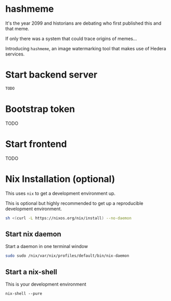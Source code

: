 # hashmeme

It's the year 2099 and historians are debating who first published this and that meme.

If only there was a system that could trace origins of memes...

Introducing `hashmeme`, an image watermarking tool that makes use of Hedera services.


# Start backend server

```sh
TODO
```

# Bootstrap token

TODO

# Start frontend

TODO

# Nix Installation (optional)

This uses `nix` to get a development environment up.

This is optional but highly recommended to get up a reproducible development environment.
```sh
sh <(curl -L https://nixos.org/nix/install) --no-daemon
```

## Start nix daemon

Start a daemon in one terminal window
```sh
sudo sudo /nix/var/nix/profiles/default/bin/nix-daemon
```

## Start a nix-shell

This is your development environment
```
nix-shell --pure
```
